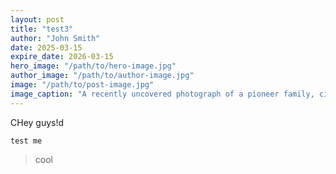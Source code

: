 ```yaml
---
layout: post
title: "test3"
author: "John Smith"
date: 2025-03-15
expire_date: 2026-03-15
hero_image: "/path/to/hero-image.jpg"
author_image: "/path/to/author-image.jpg"
image: "/path/to/post-image.jpg"
image_caption: "A recently uncovered photograph of a pioneer family, circa 1850s."
---
```


CHey guys!d

```
test me
```

> cool
